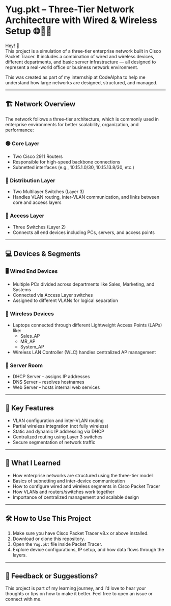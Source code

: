 # Yug.pkt – Three-Tier Network Architecture with Wired & Wireless Setup 🌐🔌📶

Hey! 👋  
This project is a simulation of a three-tier enterprise network built in Cisco Packet Tracer. It includes a combination of wired and wireless devices, different departments, and basic server infrastructure — all designed to represent a real-world office or business network environment.

This was created as part of my internship at CodeAlpha to help me understand how large networks are designed, structured, and managed.

---

## 🏗️ Network Overview

The network follows a three-tier architecture, which is commonly used in enterprise environments for better scalability, organization, and performance:

### 🟢 Core Layer
- Two Cisco 2911 Routers
- Responsible for high-speed backbone connections
- Subnetted interfaces (e.g., 10.15.1.0/30, 10.15.13.8/30, etc.)

### 🔴 Distribution Layer
- Two Multilayer Switches (Layer 3)
- Handles VLAN routing, inter-VLAN communication, and links between core and access layers

### 🔵 Access Layer
- Three Switches (Layer 2)
- Connects all end devices including PCs, servers, and access points

---

## 💻 Devices & Segments

### 🖥️ Wired End Devices
- Multiple PCs divided across departments like Sales, Marketing, and Systems
- Connected via Access Layer switches
- Assigned to different VLANs for logical separation

### 📶 Wireless Devices
- Laptops connected through different Lightweight Access Points (LAPs) like:
  - Sales_AP
  - MR_AP
  - System_AP
- Wireless LAN Controller (WLC) handles centralized AP management

### 🧠 Server Room
- DHCP Server – assigns IP addresses
- DNS Server – resolves hostnames
- Web Server – hosts internal web services

---

## 📌 Key Features

- VLAN configuration and inter-VLAN routing
- Partial wireless integration (not fully wireless)
- Static and dynamic IP addressing via DHCP
- Centralized routing using Layer 3 switches
- Secure segmentation of network traffic

---

## 🎯 What I Learned

- How enterprise networks are structured using the three-tier model
- Basics of subnetting and inter-device communication
- How to configure wired and wireless segments in Cisco Packet Tracer
- How VLANs and routers/switches work together
- Importance of centralized management and scalable design

---

## 🛠️ How to Use This Project

1. Make sure you have Cisco Packet Tracer v8.x or above installed.
2. Download or clone this repository.
3. Open the `Yug.pkt` file inside Packet Tracer.
4. Explore device configurations, IP setup, and how data flows through the layers.


---

## 💬 Feedback or Suggestions?

This project is part of my learning journey, and I’d love to hear your thoughts or tips on how to make it better. Feel free to open an issue or connect with me.
